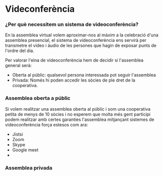# Videconferència

### ¿Per què necessitem un sistema de videoconferència?

En la assemblea virtual volem aproximar-nos al màxim a la celebració d'una assemblea presencial, el sistema de videoconferència ens servirà per transmetre el vídeo i àudio de les persones que hagin de exposar punts de l'ordre del dia. 

Per valorar l'eina de videoconferència hem de decidir si l'assemblea general serà: 

* Oberta al públic: qualsevol persona interessada pot seguir l'assemblea
* Privada: Només hi poden accedir les sòcies de ple dret de la cooperativa. 

### Assemblea oberta a públic

Si volem realitzar una assemblea oberta al públic i som una cooperativa petita de menys de 10 sòcies i no esperem que molta més gent participi podem realitzar amb certes garanties l'assemblea mitjançant sistemes de videoconferència força estesos com ara: 

* Jistsi
* Zoom
* Skype
* Google meet
* 


### Assemblea privada


